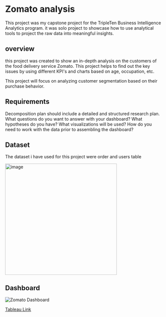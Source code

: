 # Zomato analysis

This project was my capstone project for the TripleTen Business Intelligence Analytics program. it was solo project to showcase how to use analytical tools to project the raw data into meaningful insights.

## overview 

this project was created to show an in-depth analysis on the customers of the food delivery service Zomato. This project helps to find out the key issues by using different KPI's and charts based on age, occupation, etc.

This project will focus on analyzing customer segmentation based on their purchase behavior. 

## Requirements

Decomposition plan should include a detailed and structured research plan. What questions do you want to answer with your dashboard? What hypotheses do you have? What visualizations will be used? How do you need to work with the data prior to assembling the dashboard?

## Dataset

The dataset i have used for this project were order and users table 

<img width="360" alt="image" src="https://github.com/user-attachments/assets/a444b509-73dd-4151-9894-a59b31ba32b3"/>

## Dashboard

![Zomato Dashboard](https://raw.githubusercontent.com/username/repo/main/Zomato_analysis/Dashboard.png)

[Tableau Link](https://public.tableau.com/views/zomatofinal_17361052016640/Dashboard?:language=en-US&publish=yes&:sid=&:redirect=auth&:display_count=n&:origin=viz_share_link)





